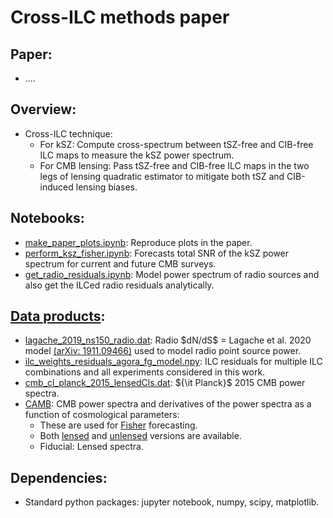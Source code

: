 # Cross-ILC methods paper

## Paper:
* ....

## Overview:
* Cross-ILC technique:
  * For kSZ: Compute cross-spectrum between tSZ-free and CIB-free ILC maps to measure the kSZ power spectrum.
  * For CMB lensing: Pass tSZ-free and CIB-free ILC maps in the two legs of lensing quadratic estimator to mitigate both tSZ and CIB-induced lensing biases.
  
## Notebooks:
* [make_paper_plots.ipynb](https://github.com/sriniraghunathan/cross_ilc_methods_paper/blob/main/make_paper_plots.ipynb): Reproduce plots in the paper.
* [perform_ksz_fisher.ipynb](https://github.com/sriniraghunathan/cross_ilc_methods_paper/blob/main/perform_ksz_fisher.ipynb): Forecasts total SNR of the kSZ power spectrum for current and future CMB surveys.
* [get_radio_residuals.ipynb](https://github.com/sriniraghunathan/cross_ilc_methods_paper/blob/main/get_radio_residuals.ipynb): Model power spectrum of radio sources and also get the ILCed radio residuals analytically.

## [Data products](https://github.com/sriniraghunathan/cross_ilc_methods_paper/tree/main/publish/data):
* [lagache_2019_ns150_radio.dat](https://github.com/sriniraghunathan/cross_ilc_methods_paper/blob/main/publish/data/lagache_2019_ns150_radio.dat): Radio \$dN/dS$ = Lagache et al. 2020 model [(arXiv: 1911.09466)](https://arxiv.org/abs/1911.09466) used to model radio point source power.
* [ilc_weights_residuals_agora_fg_model.npy](https://github.com/sriniraghunathan/cross_ilc_methods_paper/blob/main/publish/ilc/ilc_weights_residuals_agora_fg_model.npy): ILC residuals for multiple ILC combinations and all experiments considered in this work.
* [cmb_cl_planck_2015_lensedCls.dat](https://github.com/sriniraghunathan/cross_ilc_methods_paper/blob/main/publish/data/cmb_cl_planck_2015_lensedCls.dat): \${\it Planck}$ 2015 CMB power spectra.
* [CAMB](https://github.com/sriniraghunathan/cross_ilc_methods_paper/tree/main/publish/data/CAMB): CMB power spectra and derivatives of the power spectra as a function of cosmological parameters:
  * These are used for [Fisher](https://github.com/sriniraghunathan/cross_ilc_methods_paper/blob/main/perform_ksz_fisher.ipynb) forecasting.
  * Both [lensed](https://github.com/sriniraghunathan/cross_ilc_methods_paper/blob/main/publish/data/CAMB/cmb_spectra_lensed.txt) and [unlensed](https://github.com/sriniraghunathan/cross_ilc_methods_paper/blob/main/publish/data/CAMB/cmb_spectra_unlensed.txt) versions are available.
  * Fiducial: Lensed spectra.

## Dependencies:
* Standard python packages: jupyter notebook, numpy, scipy, matplotlib.
